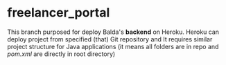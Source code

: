 # freelancer_portal
This branch purposed for deploy Balda's __backend__ on Heroku.
Heroku can deploy project from specified (that) Git repository and It 
requires similar project structure for Java applications (it means all folders are in repo and _pom.xml_ are directly in root directory)

